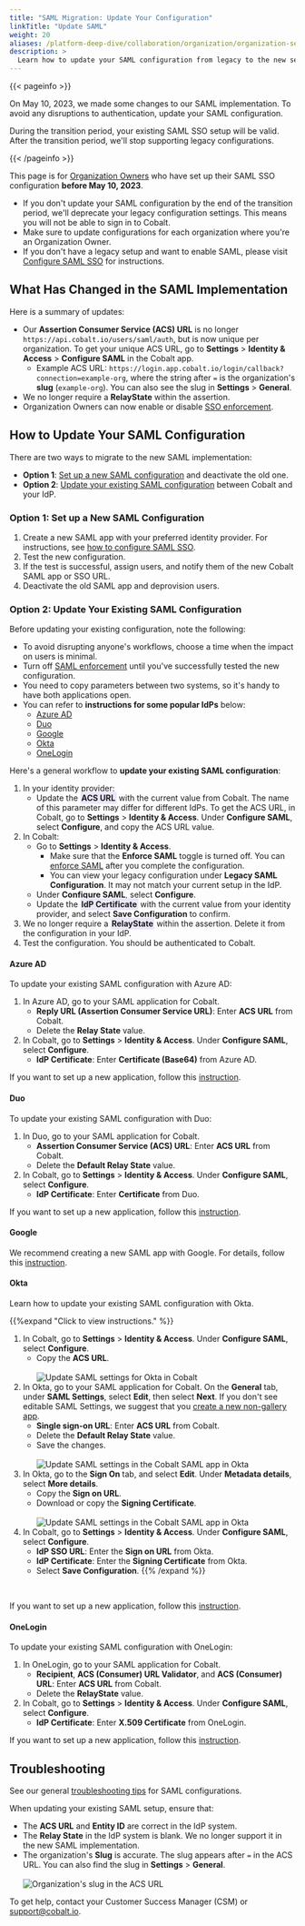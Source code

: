 ```yaml
---
title: "SAML Migration: Update Your Configuration"
linkTitle: "Update SAML"
weight: 20
aliases: /platform-deep-dive/collaboration/organization/organization-settings/saml-sso/saml-migration/
description: >
  Learn how to update your SAML configuration from legacy to the new setup.
---
```


{{< pageinfo >}}
<p>On May 10, 2023, we made some changes to our SAML implementation. To avoid any disruptions to authentication, update your SAML configuration.</p><p>During the transition period, your existing SAML SSO setup will be valid. After the transition period, we'll stop supporting legacy configurations.</p>
{{< /pageinfo >}}

This page is for [Organization Owners](/getting-started/glossary/#organization-owner) who have set up their SAML SSO configuration **before May 10, 2023**.

- If you don't update your SAML configuration by the end of the transition period, we'll deprecate your legacy configuration settings. This means you will not be able to sign in to Cobalt.
- Make sure to update configurations for each organization where you're an Organization Owner.
- If you don't have a legacy setup and want to enable SAML, please visit [Configure SAML SSO](/platform-deep-dive/organization/organization-settings/saml-sso/) for instructions.

## What Has Changed in the SAML Implementation

Here is a summary of updates:

- Our **Assertion Consumer Service (ACS) URL** is no longer `https://api.cobalt.io/users/saml/auth`, but is now unique per organization. To get your unique ACS URL, go to **Settings** > **Identity & Access** > **Configure SAML** in the Cobalt app.
  - Example ACS URL: `https://login.app.cobalt.io/login/callback?connection=example-org`, where the string after `=` is the organization's **slug** (`example-org`). You can also see the slug in **Settings** > **General**.
- We no longer require a **RelayState** within the assertion.
- Organization Owners can now enable or disable [SSO enforcement](/platform-deep-dive/organization/organization-settings/saml-sso/#enforce-saml-sso).

## How to Update Your SAML Configuration

There are two ways to migrate to the new SAML implementation:

- **Option 1**: [Set up a new SAML configuration](#option-1-set-up-a-new-saml-configuration) and deactivate the old one.
- **Option 2**: [Update your existing SAML configuration](#option-2-update-your-existing-saml-configuration) between Cobalt and your IdP.

### Option 1: Set up a New SAML Configuration

1. Create a new SAML app with your preferred identity provider. For instructions, see [how to configure SAML SSO](/platform-deep-dive/organization/organization-settings/saml-sso/).
1. Test the new configuration.
1. If the test is successful, assign users, and notify them of the new Cobalt SAML app or SSO URL.
1. Deactivate the old SAML app and deprovision users.

### Option 2: Update Your Existing SAML Configuration

Before updating your existing configuration, note the following:

- To avoid disrupting anyone's workflows, choose a time when the impact on users is minimal.
- Turn off [SAML enforcement](/platform-deep-dive/organization/organization-settings/saml-sso/#enforce-saml-sso) until you've successfully tested the new configuration.
- You need to copy parameters between two systems, so it's handy to have both applications open.
- You can refer to **instructions for some popular IdPs** below:
  - [Azure AD](#azure-ad)
  - [Duo](#duo)
  - [Google](#google)
  - [Okta](#okta)
  - [OneLogin](#onelogin)

Here's a general workflow to **update your existing SAML configuration**:

1. In your identity provider:
    - Update the <span style="background-color: #ECE6FA; padding: 2px;">**ACS URL**</span> with the current value from Cobalt. The name of this parameter may differ for different IdPs. To get the ACS URL, in Cobalt, go to **Settings** > **Identity & Access**. Under **Configure SAML**, select **Configure**, and copy the ACS URL value.
1. In Cobalt:
    - Go to **Settings** > **Identity & Access**.
      - Make sure that the **Enforce SAML** toggle is turned off. You can [enforce SAML](/platform-deep-dive/organization/organization-settings/saml-sso/#enforce-saml-sso) after you complete the configuration.
      - You can view your legacy configuration under **Legacy SAML Configuration**. It may not match your current setup in the IdP.
    - Under **Configure SAML**, select **Configure**.
    - Update the <span style="background-color: #ECE6FA; padding: 2px;">**IdP Certificate**</span> with the current value from your identity provider, and select **Save Configuration** to confirm.
1. We no longer require a <span style="background-color: #ECE6FA; padding: 2px;">**RelayState**</span> within the assertion. Delete it from the configuration in your IdP.
1. Test the configuration. You should be authenticated to Cobalt.

#### Azure AD

To update your existing SAML configuration with Azure AD:

1. In Azure AD, go to your SAML application for Cobalt.
    - **Reply URL (Assertion Consumer Service URL)**: Enter **ACS URL** from Cobalt.
    - Delete the **Relay State** value.
1. In Cobalt, go to **Settings** > **Identity & Access**. Under **Configure SAML**, select **Configure**.
    - **IdP Certificate**: Enter **Certificate (Base64)** from Azure AD.

If you want to set up a new application, follow this [instruction](/platform-deep-dive/organization/organization-settings/saml-sso/#azure-ad).

#### Duo

To update your existing SAML configuration with Duo:

1. In Duo, go to your SAML application for Cobalt.
    - **Assertion Consumer Service (ACS) URL**: Enter **ACS URL** from Cobalt.
    - Delete the **Default Relay State** value.
1. In Cobalt, go to **Settings** > **Identity & Access**. Under **Configure SAML**, select **Configure**.
    - **IdP Certificate**: Enter **Certificate** from Duo.

If you want to set up a new application, follow this [instruction](/platform-deep-dive/organization/organization-settings/saml-sso/#duo).

#### Google

We recommend creating a new SAML app with Google. For details, follow this [instruction](/platform-deep-dive/organization/organization-settings/saml-sso/#google).

<!--
To update your existing SAML configuration with Google:

1. In Cobalt, go to **Settings** > **Identity & Access**. Under **Configure SAML**, select **Configure**.
    - **IdP Certificate**: Enter **Certificate** from the Google Admin console.
1. In the Google Admin console, go to your SAML application for Cobalt.
    - **ACS URL**: Enter **ACS URL** from Cobalt.
    - Delete the **Start URL** value (RelayState).-->

#### Okta

<!--
Instructions differ depending on how you've set up your Cobalt SAML app in Okta:

- [Non-gallery app](#non-gallery-saml-app-for-cobalt)
- [Gallery app for Cobalt](#gallery-saml-app-for-cobalt)

##### Non-gallery SAML App for Cobalt

Learn how to update your existing SAML configuration with Okta for a non-gallery Cobalt SAML app.
-->

Learn how to update your existing SAML configuration with Okta.

{{%expand "Click to view instructions." %}}

1. In Cobalt, go to **Settings** > **Identity & Access**. Under **Configure SAML**, select **Configure**.
    - Copy the **ACS URL**.<br><br>
    ![Update SAML settings for Okta in Cobalt](/deepdive/Cobalt-configuration-for-Okta-manual-app-1.png "Update SAML settings for Okta in Cobalt")
1. In Okta, go to your SAML application for Cobalt. On the **General** tab, under **SAML Settings**, select **Edit**, then select **Next**. If you don't see editable SAML Settings, we suggest that you [create a new non-gallery app](/platform-deep-dive/organization/organization-settings/saml-sso/#okta).
    - **Single sign-on URL**: Enter **ACS URL** from Cobalt.
    - Delete the **Default Relay State** value.
    - Save the changes.<br><br>
    ![Update SAML settings in the Cobalt SAML app in Okta](/deepdive/Cobalt-Okta-SAML-app-update-1.png "Update SAML settings in the Cobalt SAML app in Okta")
1. In Okta, go to the **Sign On** tab, and select **Edit**. Under **Metadata details**, select **More details**.
    - Copy the **Sign on URL**.
    - Download or copy the **Signing Certificate**.<br><br>
    ![Update SAML settings in the Cobalt SAML app in Okta](/deepdive/Cobalt-configuration-for-Okta-manual-app-2.png "Update SAML settings in the Cobalt SAML app in Okta")
1. In Cobalt, go to **Settings** > **Identity & Access**. Under **Configure SAML**, select **Configure**.
    - **IdP SSO URL**: Enter the **Sign on URL** from Okta.
    - **IdP Certificate**: Enter the **Signing Certificate** from Okta.
    - Select **Save Configuration**.
{{% /expand %}}
<br>

If you want to set up a new application, follow this [instruction](/platform-deep-dive/organization/organization-settings/saml-sso/#okta).

<!--
##### Gallery SAML App for Cobalt

Learn how to update your existing SAML configuration with Okta for a [gallery Cobalt SAML app](https://www.okta.com/integrations/cobalt/).

{{%expand "Click to view instructions." %}}

1. In Cobalt, go to **Settings** > **Identity & Access**. Under **Configure SAML**, select **Configure**.
    - Copy the organization's **slug** that appears after `=` in the ACS URL. You can also see the slug in **Settings** > **General**.<br><br>
    ![Organization's slug in the ACS URL](/deepdive/slug-acs-url.png "Organization's slug in the ACS URL")
1. In Okta, go to your gallery SAML app for Cobalt. Select the **Sign On** tab, then select **Edit**.
    - Delete the **Default Relay State** value.<br><br>
    ![Delete the Default Relay State in your gallery Cobalt SAML app in Okta](/deepdive/Cobalt-configuration-for-Okta-preintegrated-app-3.png "Delete the Default Relay State in your gallery Cobalt SAML app in Okta")
    - Under **Metadata details**, select **More details**.
        - Copy the **Sign on URL**.
        - Download or copy the **Signing Certificate**.<br><br>
    ![Update your SAML configuration in a gallery Cobalt SAML app in Okta](/deepdive/Cobalt-configuration-for-Okta-manual-app-2.png "Update your SAML configuration in a gallery Cobalt SAML app in Okta")
    - Under **Advanced Sign-on Settings**, in the **Slug** field, enter your organization’s slug from Cobalt.<br><br>
    ![Enter your organization's slug in a gallery Cobalt SAML app in Okta](/deepdive/Cobalt-configuration-for-Okta-preintegrated-app-1.png "Enter your organization's slug in a gallery Cobalt SAML app in Okta")
    - Save the changes.<br><br>
1. In Cobalt, go to **Settings** > **Identity & Access**. Under **Configure SAML**, select **Configure**.
    - **IdP SSO URL**: Enter the **Sign on URL** from Okta.
    - **IdP Certificate**: Enter the **Signing Certificate** from Okta.
    - Select **Save Configuration**.<br><br>
    ![Update your SAML configuration in a gallery Cobalt SAML app](/deepdive/Cobalt-configuration-for-Okta-preintegrated-app-2.png "Update your SAML configuration in a gallery Cobalt SAML app")
{{% /expand %}}
-->

#### OneLogin

To update your existing SAML configuration with OneLogin:

1. In OneLogin, go to your SAML application for Cobalt.
    - **Recipient**, **ACS (Consumer) URL Validator**, and **ACS (Consumer) URL**: Enter **ACS URL** from Cobalt.
    - Delete the **RelayState** value.
1. In Cobalt, go to **Settings** > **Identity & Access**. Under **Configure SAML**, select **Configure**.
    - **IdP Certificate**: Enter **X.509 Certificate** from OneLogin.

If you want to set up a new application, follow this [instruction](/platform-deep-dive/organization/organization-settings/saml-sso/#onelogin).

## Troubleshooting

See our general [troubleshooting tips](/platform-deep-dive/organization/organization-settings/saml-sso/#troubleshoot-your-saml-sso-configuration) for SAML configurations.

When updating your existing SAML setup, ensure that:

- The **ACS URL** and **Entity ID** are correct in the IdP system.
- The **Relay State** in the IdP system is blank. We no longer support it in the new SAML implementation.
- The organization's **Slug** is accurate. The slug appears after `=` in the ACS URL. You can also find the slug in **Settings** > **General**.<br><br>
![Organization's slug in the ACS URL](/deepdive/slug-acs-url.png "Organization's slug in the ACS URL")

To get help, contact your Customer Success Manager (CSM) or support@cobalt.io.
